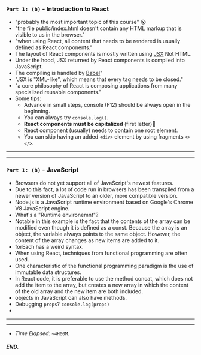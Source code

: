 ### `Part 1: (b)` - Introduction to React
* "probably the most important topic of this course" 😮
* "the file public/index.html doesn't contain any HTML markup that is visible to us in the browser."
* "when using React, all content that needs to be rendered is usually defined as React components."
* The layout of React components is mostly written using [JSX](https://reactjs.org/docs/introducing-jsx.html) Not HTML.
* Under the hood, JSX returned by React components is compiled into JavaScript.
* The compiling is handled by [Babel](https://babeljs.io/repl/)"
* "JSX is "XML-like", which means that every tag needs to be closed."
* "a core philosophy of React is composing applications from many specialized reusable components."
* Some tips:
  * Advance in small steps, console (F12) should be always open in the beginning.
  * You can always try `console.log()`.
  * **React components must be capitalized** (first letter)🤨
  * React component (usually) needs to contain one root element.
  * You can skip having an added `<div>` element by using fragments `<> </>`.
---
---
### `Part 1: (b)` - JavaScript
* Browsers do not yet support all of JavaScript's newest features.
* Due to this fact, a lot of code run in browsers has been transpiled from a newer version of JavaScript to an older, more compatible version.
* Node.js is a JavaScript runtime environment based on Google's Chrome V8 JavaScript engine.
* What's a "Runtime environemnt"?
* Notable in this example is the fact that the contents of the array can be modified even though it is defined as a const. Because the array is an object, the variable always points to the same object. However, the content of the array changes as new items are added to it.
* forEach has a weird syntax.
* When using React, techniques from functional programming are often used.
* One characteristic of the functional programming paradigm is the use of immutable data structures.
* In React code, it is preferable to use the method concat, which does not add the item to the array, but creates a new array in which the content of the old array and the new item are both included.
* objects in JavaScript can also have methods.
* Debugging `props`? `console.log(props)`
* 
---
---
* *Time Elapsed:* `~4H00M`.
##### END.